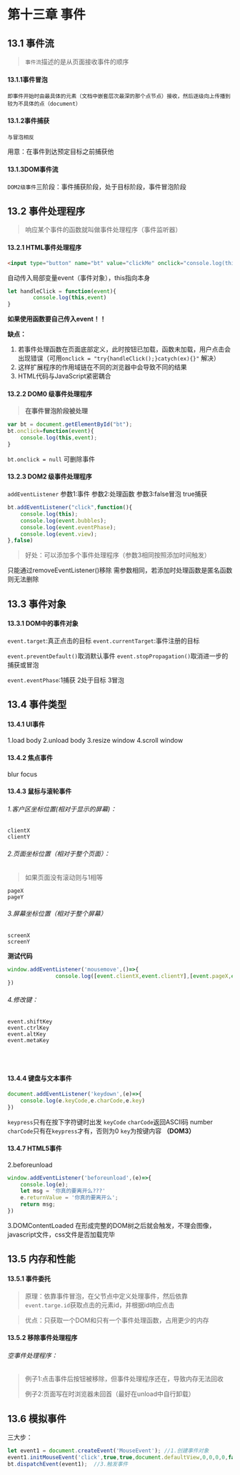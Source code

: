 # 第十三章 事件
## 13.1 事件流
>`事件流`描述的是从页面接收事件的顺序

#### 13.1.1事件冒泡
    即事件开始时由最具体的元素（文档中嵌套层次最深的那个点节点）接收，然后逐级向上传播到较为不具体的点（document）
#### 13.1.2事件捕获
    与冒泡相反

用意：在事件到达预定目标之前捕获他
#### 13.1.3DOM事件流
`DOM2级事件`三阶段：事件捕获阶段，处于目标阶段，事件冒泡阶段

## 13.2 事件处理程序
>响应某个事件的函数就叫做事件处理程序（事件监听器）

#### 13.2.1 HTML事件处理程序
```html
<input type="button" name="bt" value="clickMe" onclick="console.log(this,event)">
```
自动传入局部变量event（事件对象），this指向本身

```javascript
let handleClick = function(event){
        console.log(this,event)
}
```
**如果使用函数要自己传入event！！**

**缺点：**

1. 若事件处理函数在页面底部定义，此时按钮已加载，函数未加载，用户点击会出现错误（可用`onclick = "try{handleClick();}catych(ex){}"` 解决）
2. 这样扩展程序的作用域链在不同的浏览器中会导致不同的结果
3. HTML代码与JavaScript紧密耦合
#### 13.2.2 DOM0 级事件处理程序
>**在事件冒泡阶段被处理**
```javascript
var bt = document.getElementById("bt");
bt.onclick=function(event){
    console.log(this,event);
}
```

`bt.onclick = null` 可删除事件

#### 13.2.3 DOM2 级事件处理程序
`addEventListener` 
参数1:事件
参数2:处理函数
参数3:false冒泡 true捕获

```javascript
bt.addEventListener("click",function(){
    console.log(this);
    console.log(event.bubbles);
    console.log(event.eventPhase);
    console.log(event.view);
},false)
```

>好处：可以添加多个事件处理程序（参数3相同按照添加时间触发）

只能通过removeEventListener()移除
需参数相同，若添加时处理函数是匿名函数则无法删除
## 13.3 事件对象
#### 13.3.1 DOM中的事件对象
`event.target`:真正点击的目标
`event.currentTarget`:事件注册的目标

`event.preventDefault()`取消默认事件
`event.stopPropagation()`取消进一步的捕获或冒泡

`event.eventPhase`:1捕获  2处于目标  3冒泡
## 13.4 事件类型
#### 13.4.1 UI事件

1.load body
2.unload body
3.resize window
4.scroll window
#### 13.4.2 焦点事件
blur
focus
#### 13.4.3 鼠标与滚轮事件

###### 1.客户区坐标位置(相对于显示的屏幕)：

    clientX
    clientY
###### 2.页面坐标位置（相对于整个页面）：
>    如果页面没有滚动则与1相等

    pageX
    pageY
###### 3.屏幕坐标位置（相对于整个屏幕）

    screenX
    screenY

**测试代码**  
```javascript
window.addEventListener('mousemove',()=>{
               console.log([event.clientX,event.clientY],[event.pageX,event.pageY],[event.screenX,event.screenY]);
})
```


###### 4.修改键：
    event.shiftKey
    event.ctrlKey
    event.altKey
    event.metaKey


​    
​    
 #### 13.4.4 键盘与文本事件   
```javascript
document.addEventListener('keydown',(e)=>{
    console.log(e.keyCode,e.charCode,e.key)
})
```
`keypress`只有在按下字符键时出发
`keyCode` `charCode`返回ASCII码 number
`charCode`只有在`keypress`才有，否则为0
`key`为按键内容 **（DOM3）**

 #### 13.4.7 HTML5事件
 2.beforeunload

```javascript
window.addEventListener('beforeunload',(e)=>{
    console.log(e);
    let msg = '你真的要离开么???'
    e.returnValue = '你真的要离开么';
    return msg;
})
```
3.DOMContentLoaded
在形成完整的DOM树之后就会触发，不理会图像，javascript文件，css文件是否加载完毕

## 13.5 内存和性能
#### 13.5.1 事件委托
>原理：依靠事件冒泡，在父节点中定义处理事件，然后依靠`event.targe.id`获取点击的元素id，并根据id响应点击

>优点：只获取一个DOM和只有一个事件处理函数，占用更少的内存
#### 13.5.2 移除事件处理程序

###### 空事件处理程序：
>例子1:点击事件后按钮被移除，但事件处理程序还在，导致内存无法回收
>
>例子2:页面写在时浏览器未回首（最好在unload中自行卸载）

## 13.6 模拟事件

三大步：
```javascript
let event1 = document.createEvent('MouseEvent'); //1.创建事件对象
event1.initMouseEvent('click',true,true,document.defaultView,0,0,0,0,false,false,false,false,0,null); //2.初始化事件对象
bt.dispatchEvent(event1);  //3.触发事件
```